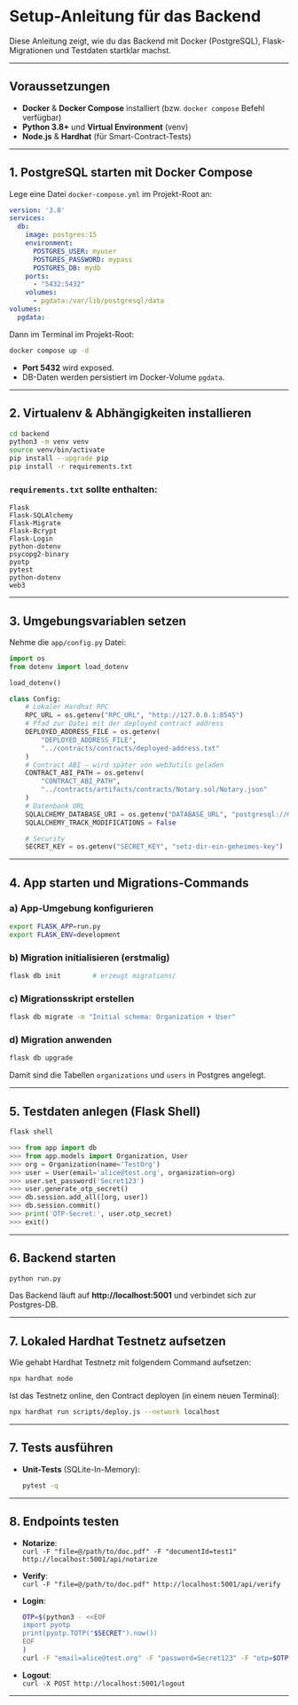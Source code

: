 # Setup-Anleitung für das Backend

Diese Anleitung zeigt, wie du das Backend mit Docker (PostgreSQL), Flask-Migrationen und Testdaten startklar machst.

---

## Voraussetzungen

- **Docker** & **Docker Compose** installiert (bzw. `docker compose` Befehl verfügbar)
- **Python 3.8+** und **Virtual Environment** (venv)
- **Node.js** & **Hardhat** (für Smart-Contract-Tests)

---

## 1. PostgreSQL starten mit Docker Compose

Lege eine Datei `docker-compose.yml` im Projekt-Root an:

```yaml
version: '3.8'
services:
  db:
    image: postgres:15
    environment:
      POSTGRES_USER: myuser
      POSTGRES_PASSWORD: mypass
      POSTGRES_DB: mydb
    ports:
      - "5432:5432"
    volumes:
      - pgdata:/var/lib/postgresql/data
volumes:
  pgdata:
```

Dann im Terminal im Projekt-Root:

```bash
docker compose up -d
```

- **Port 5432** wird exposed.
- DB-Daten werden persistiert im Docker-Volume `pgdata`.

---

## 2. Virtualenv & Abhängigkeiten installieren

```bash
cd backend
python3 -m venv venv
source venv/bin/activate
pip install --upgrade pip
pip install -r requirements.txt
```

### `requirements.txt` sollte enthalten:
```
Flask
Flask-SQLAlchemy
Flask-Migrate
Flask-Bcrypt
Flask-Login
python-dotenv
psycopg2-binary
pyotp
pytest
python-dotenv
web3
```

---

## 3. Umgebungsvariablen setzen

Nehme die `app/config.py` Datei:
```python
import os
from dotenv import load_dotenv

load_dotenv()

class Config:
    # Lokaler Hardhat RPC
    RPC_URL = os.getenv("RPC_URL", "http://127.0.0.1:8545")
    # Pfad zur Datei mit der deployed contract address
    DEPLOYED_ADDRESS_FILE = os.getenv(
        "DEPLOYED_ADDRESS_FILE",
        "../contracts/contracts/deployed-address.txt"
    )
    # Contract ABI – wird später von web3utils geladen
    CONTRACT_ABI_PATH = os.getenv(
        "CONTRACT_ABI_PATH",
        "../contracts/artifacts/contracts/Notary.sol/Notary.json"
    )
    # Datenbank URL
    SQLALCHEMY_DATABASE_URI = os.getenv("DATABASE_URL", "postgresql://myuser:mypass@localhost:5432/mydb")
    SQLALCHEMY_TRACK_MODIFICATIONS = False

    # Security
    SECRET_KEY = os.getenv("SECRET_KEY", "setz-dir-ein-geheimes-key")


```
---

## 4. App starten und Migrations-Commands

### a) App-Umgebung konfigurieren

```bash
export FLASK_APP=run.py
export FLASK_ENV=development
```

### b) Migration initialisieren (erstmalig)

```bash
flask db init        # erzeugt migrations/
```

### c) Migrationsskript erstellen

```bash
flask db migrate -m "Initial schema: Organization + User"
```

### d) Migration anwenden

```bash
flask db upgrade
```

Damit sind die Tabellen `organizations` und `users` in Postgres angelegt.

---

## 5. Testdaten anlegen (Flask Shell)

```bash
flask shell
```

```python
>>> from app import db
>>> from app.models import Organization, User
>>> org = Organization(name='TestOrg')
>>> user = User(email='alice@test.org', organization=org)
>>> user.set_password('Secret123')
>>> user.generate_otp_secret()
>>> db.session.add_all([org, user])
>>> db.session.commit()
>>> print('OTP-Secret:', user.otp_secret)
>>> exit()
```
---

## 6. Backend starten

```bash
python run.py
```

Das Backend läuft auf **http://localhost:5001** und verbindet sich zur Postgres-DB.

---

## 7. Lokaled Hardhat Testnetz aufsetzen

Wie gehabt Hardhat Testnetz mit folgendem Command aufsetzen:

```bash
npx hardhat node
```

Ist das Testnetz online, den Contract deployen (in einem neuen Terminal):

```bash
npx hardhat run scripts/deploy.js --network localhost
```
---

## 7. Tests ausführen

- **Unit-Tests** (SQLite-In-Memory):
  ```bash
  pytest -q
  ```
---

## 8. Endpoints testen

- **Notarize**:  
  `curl -F "file=@/path/to/doc.pdf" -F "documentId=test1" http://localhost:5001/api/notarize`

- **Verify**:  
  `curl -F "file=@/path/to/doc.pdf" http://localhost:5001/api/verify`

- **Login**:  
  ```bash
  OTP=$(python3 - <<EOF
  import pyotp
  print(pyotp.TOTP("$SECRET").now())
  EOF
  )
  curl -F "email=alice@test.org" -F "password=Secret123" -F "otp=$OTP" http://localhost:5001/login
  ```

- **Logout**:  
  `curl -X POST http://localhost:5001/logout`

---

